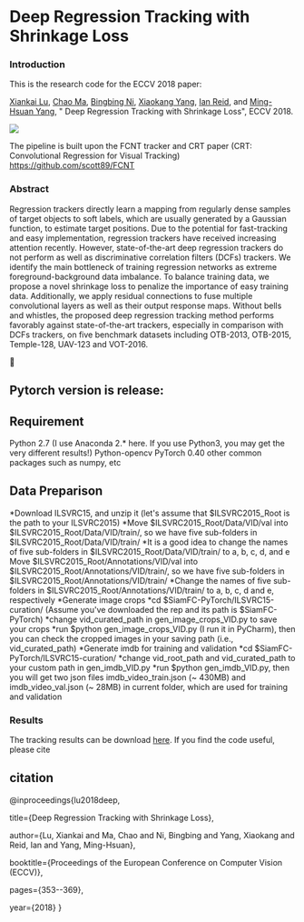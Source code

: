# Deep Regression Tracking with Shrinkage Loss

### Introduction

This is the research code for the ECCV 2018 paper: 

[Xiankai Lu](https://github.com/carrierlxk),  [Chao Ma](https://sites.google.com/site/chaoma99/), [Bingbing Ni](https://scholar.google.com/citations?user=eUbmKwYAAAAJ&hl=en), [Xiaokang Yang](http://english.seiee.sjtu.edu.cn/english/detail/842_802.htm), [Ian Reid](https://cs.adelaide.edu.au/~ianr/), and [Ming-Hsuan Yang](http://faculty.ucmerced.edu/mhyang/), " Deep Regression Tracking with Shrinkage Loss", ECCV 2018. 

![](../master/images/framework.png)

The pipeline is built upon the FCNT tracker and CRT paper (CRT: Convolutional Regression for Visual Tracking) 
https://github.com/scott89/FCNT
### Abstract
Regression trackers directly learn a mapping from regularly dense samples of target objects to soft labels, which are usually generated by a Gaussian function, to estimate target positions. Due to the potential for fast-tracking and easy implementation, regression trackers have received increasing attention recently. However, state-of-the-art deep regression trackers do not perform as well as discriminative correlation filters (DCFs) trackers. We identify the main bottleneck of training regression networks as extreme foreground-background data imbalance. To balance training data, we propose a novel shrinkage loss to penalize the importance of easy training data.  Additionally, we apply residual connections to fuse multiple convolutional layers as well as their output response maps. Without bells and whistles, the proposed deep regression tracking method performs favorably against state-of-the-art trackers, especially in comparison with DCFs trackers, on five benchmark datasets including OTB-2013, OTB-2015, Temple-128, UAV-123 and VOT-2016.


:tada:

Pytorch version is release:
--
Requirement
--
Python 2.7 (I use Anaconda 2.* here. If you use Python3, you may get the very different results!)
Python-opencv
PyTorch 0.40
other common packages such as numpy, etc


## Data Preparison
*Download ILSVRC15, and unzip it (let's assume that $ILSVRC2015_Root is the path to your ILSVRC2015)
  *Move $ILSVRC2015_Root/Data/VID/val into $ILSVRC2015_Root/Data/VID/train/, so we have five sub-folders in $ILSVRC2015_Root/Data/VID/train/
  *It is a good idea to change the names of five sub-folders in $ILSVRC2015_Root/Data/VID/train/ to a, b, c, d, and e
Move $ILSVRC2015_Root/Annotations/VID/val into $ILSVRC2015_Root/Annotations/VID/train/, so we have five sub-folders in $ILSVRC2015_Root/Annotations/VID/train/
  *Change the names of five sub-folders in $ILSVRC2015_Root/Annotations/VID/train/ to a, b, c, d and e, respectively
*Generate image crops
  *cd $SiamFC-PyTorch/ILSVRC15-curation/ (Assume you've downloaded the rep and its path is $SiamFC-PyTorch)
  *change vid_curated_path in gen_image_crops_VID.py to save your crops
  *run $python gen_image_crops_VID.py (I run it in PyCharm), then you can check the cropped images in your saving path (i.e., vid_curated_path)
*Generate imdb for training and validation
  *cd $SiamFC-PyTorch/ILSVRC15-curation/
  *change vid_root_path and vid_curated_path to your custom path in gen_imdb_VID.py
  *run $python gen_imdb_VID.py, then you will get two json files imdb_video_train.json (~ 430MB) and imdb_video_val.json (~ 28MB) in current folder, which are used for training and validation

### Results
The tracking results can be download [here](https://github.com/chaoma99/DSLT).
If you find the code useful, please cite
## citation
@inproceedings{lu2018deep,

  title={Deep Regression Tracking with Shrinkage Loss},
  
  author={Lu, Xiankai and Ma, Chao and Ni, Bingbing and Yang, Xiaokang and Reid, Ian and Yang, Ming-Hsuan},
  
  booktitle={Proceedings of the European Conference on Computer Vision (ECCV)},
  
  pages={353--369},
  
  year={2018}
}


